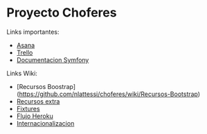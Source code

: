 # Proyecto Choferes

Links importantes:
- [Asana](https://app.asana.com)
- [Trello](https://trello.com/b/j4SNSDPJ/choferes)
- [Documentacion Symfony](http://symfony.com/doc/current/index.html)

Links Wiki:
- [Recursos Boostrap] (https://github.com/nlattessi/choferes/wiki/Recursos-Bootstrap)
- [Recursos extra](https://github.com/nlattessi/choferes/wiki/Recursos-extra)
- [Fixtures](https://github.com/nlattessi/choferes/wiki/Fixtures)
- [Flujo Heroku](https://github.com/nlattessi/choferes/wiki/Heroku)
- [Internacionalizacion](https://github.com/nlattessi/choferes/wiki/Internacionalizaci%C3%B3n)
